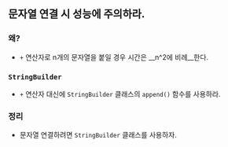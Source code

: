 ## 문자열 연결 시 성능에 주의하라.

### 왜?

- `+` 연산자로 n개의 문자열을 붙일 경우 시간은 __n^2에 비례__한다.

### `StringBuilder`

- `+` 연산자 대신에 `StringBuilder` 클래스의 `append()` 함수를 사용하라.

### 정리

- 문자열 연결하려면 `StringBuilder` 클래스를 사용하자.


